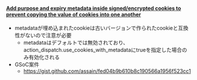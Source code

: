 #### [Add purpose and expiry metadata inside signed/encrypted cookies to prevent copying the value of cookies into one another](https://github.com/rails/rails/pull/32937)

* metadataが埋め込まれたcookieは古いバージョンで作られたcookieと互換性がないので注意が必要
  * metadataはデフォルトでは無効されており、action_dispatch.use_cookies_with_metadataにtrueを指定した場合のみ有効化される
* GSoC案件
  * https://gist.github.com/assain/fed04b9b610b8c190566a1956f523cc1
